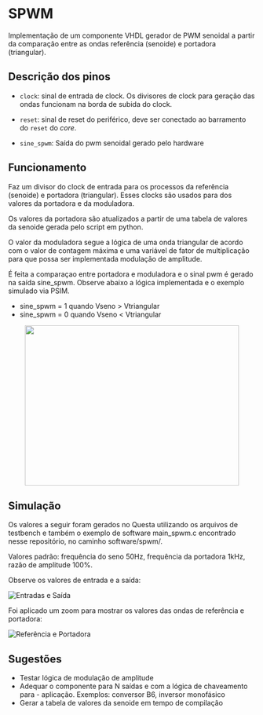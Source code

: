 # SPWM

Implementação de um componente VHDL gerador de PWM senoidal a partir da comparação entre as ondas referência (senoide) e portadora (triangular).

## Descrição dos pinos


- `clock`: sinal de entrada de clock. Os divisores de clock para geração das ondas funcionam na borda de subida do clock.  

- `reset`: sinal de reset do periférico, deve ser conectado ao barramento do `reset` do _core_.  

- `sine_spwm`: Saída do pwm senoidal gerado pelo hardware


## Funcionamento
Faz um divisor do clock de entrada para os processos da referência (senoide) e portadora (triangular). Esses clocks são usados para dos valores da portadora e da moduladora.

Os valores da portadora são atualizados a partir de uma tabela de valores da senoide gerada pelo script em python.

O valor da moduladora segue a lógica de uma onda triangular de acordo com o valor de contagem máxima e uma variável de fator de multiplicação para que possa ser implementada modulação de amplitude.

É feita a comparaçao entre portadora e moduladora e o sinal pwm é gerado na saída sine_spwm. Observe abaixo a lógica implementada e o exemplo simulado via PSIM.

- sine_spwm = 1  quando Vseno > Vtriangular
- sine_spwm = 0  quando Vseno < Vtriangular

<p align="center">
<img src="https://github.com/xtarke/riscv-multicycle/blob/master/peripherals/spwm/spwm_example.png" width="436" height="326">

## Simulação

Os valores a seguir foram gerados no Questa utilizando os arquivos de testbench e também o exemplo de software main_spwm.c encontrado nesse repositório, no caminho software/spwm/.

Valores padrão: frequência do seno 50Hz, frequência da portadora 1kHz, razão de amplitude 100%.

Observe os valores de entrada e a saída:

![Entradas e Saída](https://github.com/xtarke/riscv-multicycle/blob/master/peripherals/spwm/spwm_output.png)

Foi aplicado um zoom para mostrar os valores das ondas de referência e portadora:

![Referência e Portadora](https://github.com/xtarke/riscv-multicycle/blob/master/peripherals/spwm/spwm_internal_signals.png)

## Sugestões
- Testar lógica de modulação de amplitude
- Adequar o componente para N saídas e com a lógica de chaveamento para - aplicação. Exemplos: conversor B6, inversor monofásico
- Gerar a tabela de valores da senoide em tempo de compilação